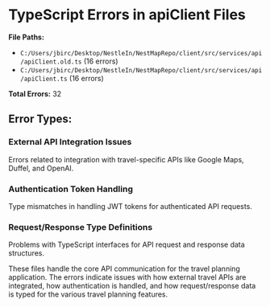 # TypeScript Errors in apiClient Files

**File Paths:** 
- `C:/Users/jbirc/Desktop/NestleIn/NestMapRepo/client/src/services/api/apiClient.old.ts` (16 errors)
- `C:/Users/jbirc/Desktop/NestleIn/NestMapRepo/client/src/services/api/apiClient.ts` (16 errors)

**Total Errors:** 32

## Error Types:

### External API Integration Issues
Errors related to integration with travel-specific APIs like Google Maps, Duffel, and OpenAI.

### Authentication Token Handling
Type mismatches in handling JWT tokens for authenticated API requests.

### Request/Response Type Definitions
Problems with TypeScript interfaces for API request and response data structures.

These files handle the core API communication for the travel planning application. The errors indicate issues with how external travel APIs are integrated, how authentication is handled, and how request/response data is typed for the various travel planning features.
